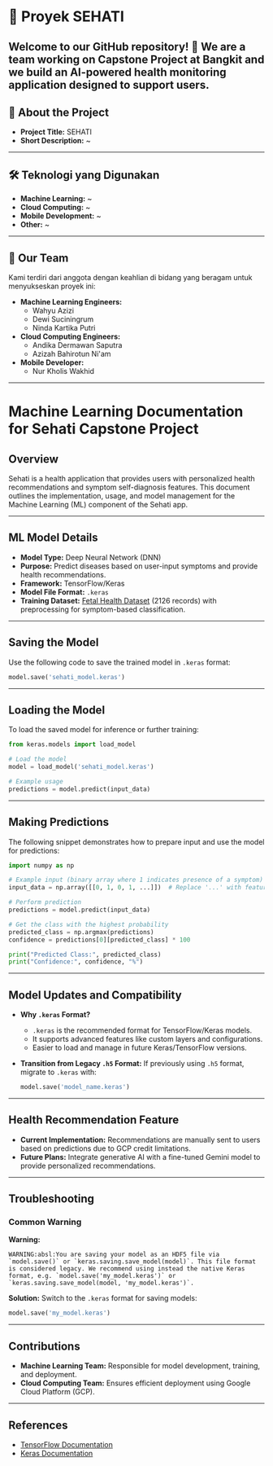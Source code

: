 # 🌟 Proyek SEHATI 

Welcome to our GitHub repository! 🎉 We are a team working on Capstone Project at Bangkit and we build an AI-powered health monitoring application designed to support users.  
---

## 📝 About the Project

- **Project Title:** SEHATI  
- **Short Description:** ~

---

## 🛠️ Teknologi yang Digunakan

- **Machine Learning:** ~
- **Cloud Computing:** ~
- **Mobile Development:** ~
- **Other:** ~

---

## 🤝 Our Team

Kami terdiri dari anggota dengan keahlian di bidang yang beragam untuk menyukseskan proyek ini:

- **Machine Learning Engineers:**
  - Wahyu Azizi
  - Dewi Suciningrum
  - Ninda Kartika Putri
- **Cloud Computing Engineers:**
  - Andika Dermawan Saputra
  - Azizah Bahirotun Ni'am	
- **Mobile Developer:**
  - Nur Kholis Wakhid

---

# Machine Learning Documentation for Sehati Capstone Project

## Overview
Sehati is a health application that provides users with personalized health recommendations and symptom self-diagnosis features. This document outlines the implementation, usage, and model management for the Machine Learning (ML) component of the Sehati app.

---

## ML Model Details
- **Model Type:** Deep Neural Network (DNN)
- **Purpose:** Predict diseases based on user-input symptoms and provide health recommendations.
- **Framework:** TensorFlow/Keras
- **Model File Format:** `.keras`
- **Training Dataset:** [Fetal Health Dataset](#) (2126 records) with preprocessing for symptom-based classification.

---

## Saving the Model
Use the following code to save the trained model in `.keras` format:
```python
model.save('sehati_model.keras')
```

---

## Loading the Model
To load the saved model for inference or further training:
```python
from keras.models import load_model

# Load the model
model = load_model('sehati_model.keras')

# Example usage
predictions = model.predict(input_data)
```

---

## Making Predictions
The following snippet demonstrates how to prepare input and use the model for predictions:
```python
import numpy as np

# Example input (binary array where 1 indicates presence of a symptom)
input_data = np.array([[0, 1, 0, 1, ...]])  # Replace '...' with feature values

# Perform prediction
predictions = model.predict(input_data)

# Get the class with the highest probability
predicted_class = np.argmax(predictions)
confidence = predictions[0][predicted_class] * 100

print("Predicted Class:", predicted_class)
print("Confidence:", confidence, "%")
```

---

## Model Updates and Compatibility
- **Why `.keras` Format?**
  - `.keras` is the recommended format for TensorFlow/Keras models.
  - It supports advanced features like custom layers and configurations.
  - Easier to load and manage in future Keras/TensorFlow versions.

- **Transition from Legacy `.h5` Format:**
  If previously using `.h5` format, migrate to `.keras` with:
  ```python
  model.save('model_name.keras')
  ```

---

## Health Recommendation Feature
- **Current Implementation:**
  Recommendations are manually sent to users based on predictions due to GCP credit limitations.
- **Future Plans:**
  Integrate generative AI with a fine-tuned Gemini model to provide personalized recommendations.

---

## Troubleshooting
### Common Warning
**Warning:**
```
WARNING:absl:You are saving your model as an HDF5 file via `model.save()` or `keras.saving.save_model(model)`. This file format is considered legacy. We recommend using instead the native Keras format, e.g. `model.save('my_model.keras')` or `keras.saving.save_model(model, 'my_model.keras')`.
```
**Solution:**
Switch to the `.keras` format for saving models:
```python
model.save('my_model.keras')
```

---

## Contributions
- **Machine Learning Team:** Responsible for model development, training, and deployment.
- **Cloud Computing Team:** Ensures efficient deployment using Google Cloud Platform (GCP).

---

## References
- [TensorFlow Documentation](https://www.tensorflow.org/)
- [Keras Documentation](https://keras.io/)
